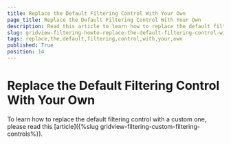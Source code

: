 ```yaml
---
title: Replace the Default Filtering Control With Your Own
page_title: Replace the Default Filtering Control With Your Own
description: Read this article to learn how to replace the default filtering control with a custom one when working with RadGridView - Telerik's {{ site.framework_name }} DataGrid. 
slug: gridview-filtering-howto-replace-the-default-filtering-control-with-your-own
tags: replace,the,default,filtering,control,with,your,own
published: True
position: 14
---
```


# Replace the Default Filtering Control With Your Own

To learn how to replace the default filtering control with a custom one, please read this [article]({%slug gridview-filtering-custom-filtering-controls%}).


